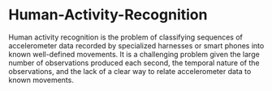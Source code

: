 # Human-Activity-Recognition
Human activity recognition is the problem of classifying sequences of accelerometer data recorded by specialized harnesses or smart phones into known well-defined movements.  It is a challenging problem given the large number of observations produced each second, the temporal nature of the observations, and the lack of a clear way to relate accelerometer data to known movements.

